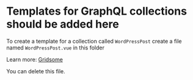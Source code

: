 # Templates for **GraphQL collections** should be added here

To create a template for a collection called `WordPressPost`
create a file named `WordPressPost.vue` in this folder

Learn more: [Gridsome](https://gridsome.org/docs/templates/)

You can delete this file.
